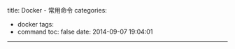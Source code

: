 title: Docker - 常用命令
categories:
  - docker
tags:
  - command
toc: false
date: 2014-09-07 19:04:01
---

